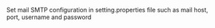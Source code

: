 Set mail SMTP configuration in setting.properties file such as mail host, port, username and password
